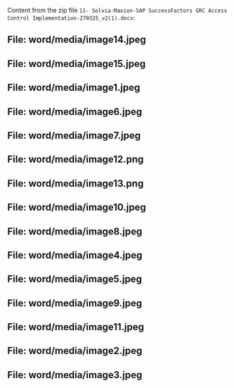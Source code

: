 Content from the zip file `11- Solvia-Maxion-SAP SuccessFactors GRC Access Control Implementation-270325_v2(1).docx`:

## File: word/media/image14.jpeg

## File: word/media/image15.jpeg

## File: word/media/image1.jpeg

## File: word/media/image6.jpeg

## File: word/media/image7.jpeg

## File: word/media/image12.png

## File: word/media/image13.png

## File: word/media/image10.jpeg

## File: word/media/image8.jpeg

## File: word/media/image4.jpeg

## File: word/media/image5.jpeg

## File: word/media/image9.jpeg

## File: word/media/image11.jpeg

## File: word/media/image2.jpeg

## File: word/media/image3.jpeg